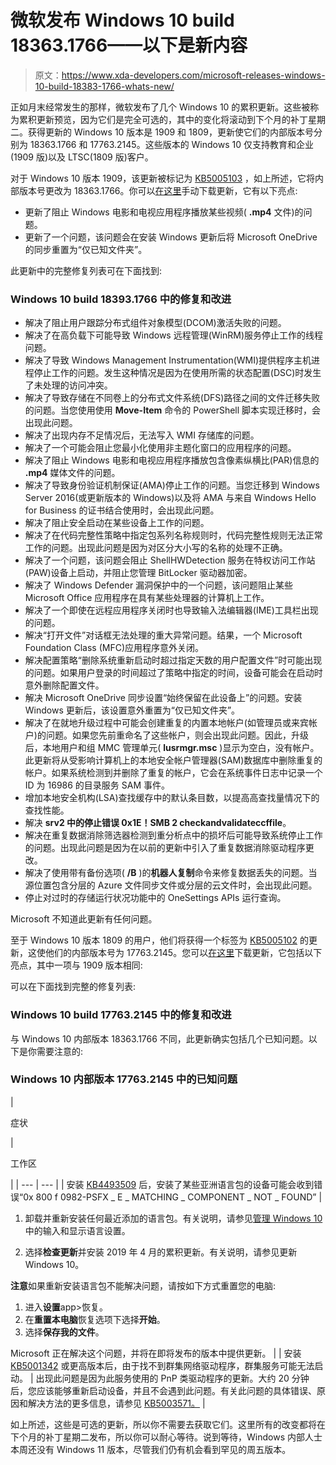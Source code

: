 # 微软发布 Windows 10 build 18363.1766——以下是新内容

> 原文：<https://www.xda-developers.com/microsoft-releases-windows-10-build-18383-1766-whats-new/>

正如月末经常发生的那样，微软发布了几个 Windows 10 的累积更新。这些被称为累积更新预览，因为它们是完全可选的，其中的变化将滚动到下个月的补丁星期二。获得更新的 Windows 10 版本是 1909 和 1809，更新使它们的内部版本号分别为 18363.1766 和 17763.2145。这些版本的 Windows 10 仅支持教育和企业(1909 版)以及 LTSC(1809 版)客户。

对于 Windows 10 版本 1909，该更新被标记为 [KB5005103](https://support.microsoft.com/en-us/topic/august-26-2021-kb5005103-os-build-18363-1766-preview-4e23362c-5e43-4d8f-95e5-9fdade60605f) ，如上所述，它将内部版本号更改为 18363.1766。你可以[在这里](https://www.catalog.update.microsoft.com/Search.aspx?q=KB5005103)手动下载更新，它有以下亮点:

*   更新了阻止 Windows 电影和电视应用程序播放某些视频( **.mp4** 文件)的问题。
*   更新了一个问题，该问题会在安装 Windows 更新后将 Microsoft OneDrive 的同步重置为“仅已知文件夹”。

此更新中的完整修复列表可在下面找到:

### Windows 10 build 18393.1766 中的修复和改进

*   解决了阻止用户跟踪分布式组件对象模型(DCOM)激活失败的问题。
*   解决了在高负载下可能导致 Windows 远程管理(WinRM)服务停止工作的线程问题。
*   解决了导致 Windows Management Instrumentation(WMI)提供程序主机进程停止工作的问题。发生这种情况是因为在使用所需的状态配置(DSC)时发生了未处理的访问冲突。
*   解决了导致存储在不同卷上的分布式文件系统(DFS)路径之间的文件迁移失败的问题。当您使用使用 **Move-Item** 命令的 PowerShell 脚本实现迁移时，会出现此问题。
*   解决了出现内存不足情况后，无法写入 WMI 存储库的问题。
*   解决了一个可能会阻止您最小化使用非主题化窗口的应用程序的问题。
*   解决了阻止 Windows 电影和电视应用程序播放包含像素纵横比(PAR)信息的 **.mp4** 媒体文件的问题。
*   解决了导致身份验证机制保证(AMA)停止工作的问题。当您迁移到 Windows Server 2016(或更新版本的 Windows)以及将 AMA 与来自 Windows Hello for Business 的证书结合使用时，会出现此问题。
*   解决了阻止安全启动在某些设备上工作的问题。
*   解决了在代码完整性策略中指定包系列名称规则时，代码完整性规则无法正常工作的问题。出现此问题是因为对区分大小写的名称的处理不正确。
*   解决了一个问题，该问题会阻止 ShellHWDetection 服务在特权访问工作站(PAW)设备上启动，并阻止您管理 BitLocker 驱动器加密。
*   解决了 Windows Defender 漏洞保护中的一个问题，该问题阻止某些 Microsoft Office 应用程序在具有某些处理器的计算机上工作。
*   解决了一个即使在远程应用程序关闭时也导致输入法编辑器(IME)工具栏出现的问题。
*   解决“打开文件”对话框无法处理的重大异常问题。结果，一个 Microsoft Foundation Class (MFC)应用程序意外关闭。
*   解决配置策略“删除系统重新启动时超过指定天数的用户配置文件”时可能出现的问题。如果用户登录的时间超过了策略中指定的时间，设备可能会在启动时意外删除配置文件。
*   解决 Microsoft OneDrive 同步设置“始终保留在此设备上”的问题。安装 Windows 更新后，该设置意外重置为“仅已知文件夹”。
*   解决了在就地升级过程中可能会创建重复的内置本地帐户(如管理员或来宾帐户)的问题。如果您先前重命名了这些帐户，则会出现此问题。因此，升级后，本地用户和组 MMC 管理单元( **lusrmgr.msc** )显示为空白，没有帐户。此更新将从受影响计算机上的本地安全帐户管理器(SAM)数据库中删除重复的帐户。如果系统检测到并删除了重复的帐户，它会在系统事件日志中记录一个 ID 为 16986 的目录服务 SAM 事件。
*   增加本地安全机构(LSA)查找缓存中的默认条目数，以提高高查找量情况下的查找性能。
*   解决 **srv2 中的停止错误 0x1E！SMB 2 checkandvalidateccffile**。
*   解决在重复数据消除筛选器检测到重分析点中的损坏后可能导致系统停止工作的问题。出现此问题是因为在以前的更新中引入了重复数据消除驱动程序更改。
*   解决了使用带有备份选项( **/B** )的**机器人复制**命令来修复数据丢失的问题。当源位置包含分层的 Azure 文件同步文件或分层的云文件时，会出现此问题。
*   停止对过时的存储运行状况功能中的 OneSettings APIs 运行查询。

Microsoft 不知道此更新有任何问题。

至于 Windows 10 版本 1809 的用户，他们将获得一个标签为 [KB5005102](https://support.microsoft.com/en-us/topic/august-26-2021-kb5005102-os-build-17763-2145-preview-84c556d7-4a14-49d9-b1ba-35690209acd3) 的更新，这使他们的内部版本号为 17763.2145。您可以[在这里](https://www.catalog.update.microsoft.com/Search.aspx?q=KB5005102)下载更新，它包括以下亮点，其中一项与 1909 版本相同:

可以在下面找到完整的修复列表:

### Windows 10 build 17763.2145 中的修复和改进

与 Windows 10 内部版本 18363.1766 不同，此更新确实包括几个已知问题。以下是你需要注意的:

### Windows 10 内部版本 17763.2145 中的已知问题

| 

症状

 | 

工作区

 |
| --- | --- |
| 安装 [KB4493509](https://support.microsoft.com/en-us/help/4493509) 后，安装了某些亚洲语言包的设备可能会收到错误“0x 800 f 0982-PSFX _ E _ MATCHING _ COMPONENT _ NOT _ FOUND” | 

1.  卸载并重新安装任何最近添加的语言包。有关说明，请参见[管理 Windows 10](https://support.microsoft.com/en-us/help/4496404) 中的输入和显示语言设置。

2.  选择**检查更新**并安装 2019 年 4 月的累积更新。有关说明，请参见更新 Windows 10。

**注意**如果重新安装语言包不能解决问题，请按如下方式重置您的电脑:

1.  进入**设置**app>恢复。
2.  在**重置本电脑**恢复选项下选择**开始**。
3.  选择**保存我的文件**。

Microsoft 正在解决这个问题，并将在即将发布的版本中提供更新。 |
| 安装 [KB5001342](https://support.microsoft.com/en-us/topic/april-13-2021-kb5001342-os-build-17763-1879-52e9180d-0cd3-4ab9-8a35-514c07ea9e08) 或更高版本后，由于找不到群集网络驱动程序，群集服务可能无法启动。 | 出现此问题是因为此服务使用的 PnP 类驱动程序的更新。大约 20 分钟后，您应该能够重新启动设备，并且不会遇到此问题。有关此问题的具体错误、原因和解决方法的更多信息，请参见 [KB5003571。](https://support.microsoft.com/en-us/topic/after-installing-kb5001342-the-cluster-service-fails-to-start-because-a-cluster-network-driver-is-not-found-april-30-2021-684eb343-17cc-4196-a52a-f483dc116ad3) |

如上所述，这些是可选的更新，所以你不需要去获取它们。这里所有的改变都将在下个月的补丁星期二发布，所以你可以耐心等待。说到等待，Windows 内部人士本周还没有 Windows 11 版本，尽管我们仍有机会看到罕见的周五版本。